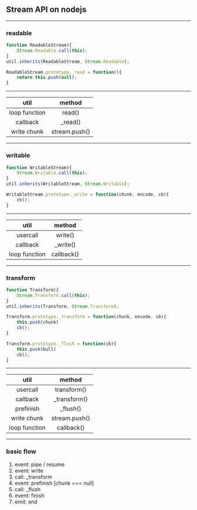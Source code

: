 ## Stream API on nodejs



---

### readable

~~~javascript
function ReadableStream){
	Stream.Readable.call(this);
}
util.inherits(ReadableStream, Stream.Readable);

ReadableStream.prototype._read = function(){
	return this.push(null);
}
~~~

---

|util|method|
|:-:|:-:|
|loop function|read()|
|callback|_read()|
|write chunk|stream.push()|

---

### writable

~~~javascript
function WritableStream){
	Stream.Writable.call(this);
}
util.inherits(WritableStream, Stream.Writable);

WritableStream.prototype._write = function(chunk, encode, cb){
	cb();
}
~~~

---

|util|method|
|:-:|:-:|
|usercall|write()|
|callback|_write()|
|loop function|callback()|


---

### transform

~~~javascript
function Transform){
	Stream.Transform.call(this);
}
util.inherits(Transform, Stream.Transform);

Transform.prototype._transform = function(chunk, encode, cb){
	this.push(chunk)
	cb();
}

Transform.prototype._flush = function(cb){
	this.push(bull)
	cb();
}
~~~

---

|util|method|
|:-:|:-:|
|usercall|transform()|
|callback|_transform()|
|prefinish|_flush()|
|write chunk|stream.push()|
|loop function|callback()|

---

### basic flow

1. event: pipe / resume
2. event: write
3. call: _transform
4. event: prefinish [chunk === null]
5. call: _flush
6. event: finish
6. emit: end
